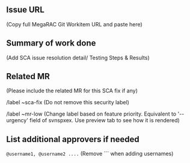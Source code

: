 ## Issue URL
(Copy full MegaRAC Git Workitem URL and paste here)

## Summary of work done
(Add SCA issue resolution detail/ Testing Steps & Results)

## Related MR
(Please include the related MR for this SCA fix if any)

/label ~sca-fix
(Do not remove this security label)

/label ~mr-low 
(Change label based on feature priority. Equivalent to '--urgency' field of svnspxex. Use preview tab to see how it is rendered)

## List additional approvers if needed
```@username1, @username2 ....``` (Remove ``` when adding usernames)
